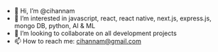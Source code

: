 - 👋 Hi, I’m @cihannam
- 👀 I’m interested in javascript, react, react native, next.js, express.js, mongo DB, python, AI & ML
- 💞️ I’m looking to collaborate on all development projects
- 📫 How to reach me: cihannam@gmail.com

<!---
cihannam/cihannam is a ✨ special ✨ repository because its `README.md` (this file) appears on your GitHub profile.
You can click the Preview link to take a look at your changes.
--->
